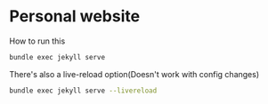 # Personal website

How to run this

```bash
bundle exec jekyll serve
```

There's also a live-reload option(Doesn't work with config changes)
```bash
bundle exec jekyll serve --livereload
```


